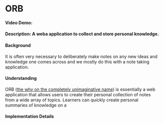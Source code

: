 # ORB
#### Video Demo:  <URL HERE>
#### Description: A weba application to collect and store personal knowledge.

#### Background
It is often very necessary to deliberately make notes on any new ideas and knowledge one comes across and we mostly do
this with a note taking application.

#### Understanding
ORB ([the why on the completely unimaginative name](https://en.wikipedia.org/wiki/Fushi_(To_Your_Eternity)#Role_in_To_Your_Eternity))
is essentially a web application that allows users to create their personal collection of notes from a wide array of topics.
Learners can quickly create personal summaries of knowledge on a

#### Implementation Details



